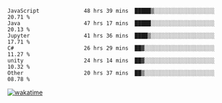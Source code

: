 <!--START_SECTION:waka-->

```text
JavaScript              48 hrs 39 mins  █████▒░░░░░░░░░░░░░░░░░░░   20.71 %
Java                    47 hrs 17 mins  █████░░░░░░░░░░░░░░░░░░░░   20.13 %
Jupyter                 41 hrs 36 mins  ████▒░░░░░░░░░░░░░░░░░░░░   17.71 %
C#                      26 hrs 29 mins  ██▓░░░░░░░░░░░░░░░░░░░░░░   11.27 %
unity                   24 hrs 14 mins  ██▓░░░░░░░░░░░░░░░░░░░░░░   10.32 %
Other                   20 hrs 37 mins  ██▒░░░░░░░░░░░░░░░░░░░░░░   08.78 %
```

<!--END_SECTION:waka-->
[![wakatime](https://wakatime.com/badge/user/6c2f442e-41b4-42e3-bc06-d5d8203ad1da.svg)](https://wakatime.com/@6c2f442e-41b4-42e3-bc06-d5d8203ad1da)
